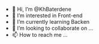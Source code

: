 - 👋 Hi, I’m @KhBaterdene
- 👀 I’m interested in Front-end
- 🌱 I’m currently learning Backen
- 💞️ I’m looking to collaborate on ...
- 📫 How to reach me ...

<!---
KhBaterdene/KhBaterdene is a ✨ special ✨ repository because its `README.md` (this file) appears on your GitHub profile.
You can click the Preview link to take a look at your changes.
--->
